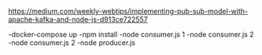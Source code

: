 https://medium.com/weekly-webtips/implementing-pub-sub-model-with-apache-kafka-and-node-js-d913ce722557

-docker-compose up
-npm install
-node consumer.js 1
-node consumer.js 2
-node consumer.js 2
-node producer.js